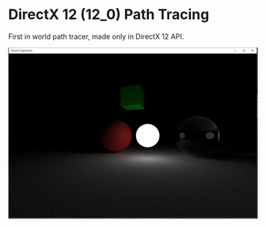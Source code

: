 # DirectX 12 (12_0) Path Tracing

First in world path tracer, made only in DirectX 12 API. 

![Screenshot](/path_tracer_2.png)